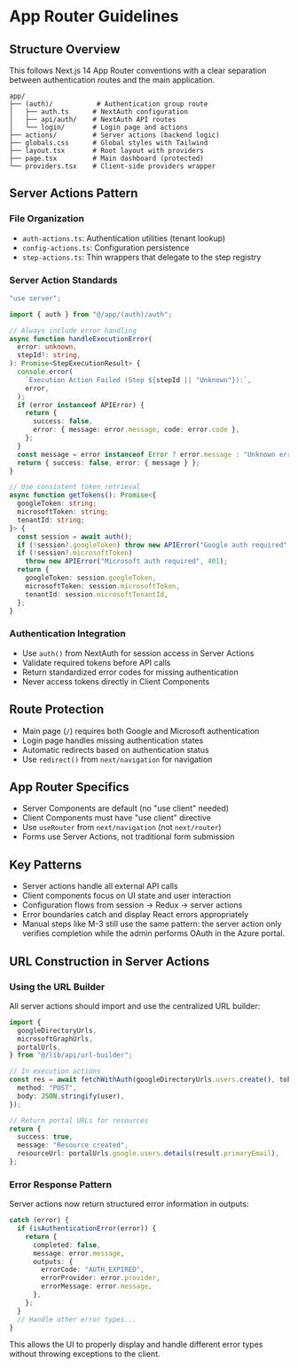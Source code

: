 # App Router Guidelines

## Structure Overview

This follows Next.js 14 App Router conventions with a clear separation between authentication routes and the main application.

```
app/
├── (auth)/           # Authentication group route
│   ├── auth.ts      # NextAuth configuration
│   ├── api/auth/    # NextAuth API routes
│   └── login/       # Login page and actions
├── actions/         # Server actions (backend logic)
├── globals.css      # Global styles with Tailwind
├── layout.tsx       # Root layout with providers
├── page.tsx         # Main dashboard (protected)
└── providers.tsx    # Client-side providers wrapper
```

## Server Actions Pattern

### File Organization

- `auth-actions.ts`: Authentication utilities (tenant lookup)
- `config-actions.ts`: Configuration persistence
- `step-actions.ts`: Thin wrappers that delegate to the step registry

### Server Action Standards

```typescript
"use server";

import { auth } from "@/app/(auth)/auth";

// Always include error handling
async function handleExecutionError(
  error: unknown,
  stepId?: string,
): Promise<StepExecutionResult> {
  console.error(
    `Execution Action Failed (Step ${stepId || "Unknown"}):`,
    error,
  );
  if (error instanceof APIError) {
    return {
      success: false,
      error: { message: error.message, code: error.code },
    };
  }
  const message = error instanceof Error ? error.message : "Unknown error";
  return { success: false, error: { message } };
}

// Use consistent token retrieval
async function getTokens(): Promise<{
  googleToken: string;
  microsoftToken: string;
  tenantId: string;
}> {
  const session = await auth();
  if (!session?.googleToken) throw new APIError("Google auth required", 401);
  if (!session?.microsoftToken)
    throw new APIError("Microsoft auth required", 401);
  return {
    googleToken: session.googleToken,
    microsoftToken: session.microsoftToken,
    tenantId: session.microsoftTenantId,
  };
}
```

### Authentication Integration

- Use `auth()` from NextAuth for session access in Server Actions
- Validate required tokens before API calls
- Return standardized error codes for missing authentication
- Never access tokens directly in Client Components

## Route Protection

- Main page (`/`) requires both Google and Microsoft authentication
- Login page handles missing authentication states
- Automatic redirects based on authentication status
- Use `redirect()` from `next/navigation` for navigation

## App Router Specifics

- Server Components are default (no "use client" needed)
- Client Components must have "use client" directive
- Use `useRouter` from `next/navigation` (not `next/router`)
- Forms use Server Actions, not traditional form submission

## Key Patterns

- Server actions handle all external API calls
- Client components focus on UI state and user interaction
- Configuration flows from session → Redux → server actions
- Error boundaries catch and display React errors appropriately
- Manual steps like M-3 still use the same pattern: the server action only verifies completion while the admin performs OAuth in the Azure portal.

## URL Construction in Server Actions

### Using the URL Builder

All server actions should import and use the centralized URL builder:

```typescript
import {
  googleDirectoryUrls,
  microsoftGraphUrls,
  portalUrls,
} from "@/lib/api/url-builder";

// In execution actions
const res = await fetchWithAuth(googleDirectoryUrls.users.create(), token, {
  method: "POST",
  body: JSON.stringify(user),
});

// Return portal URLs for resources
return {
  success: true,
  message: "Resource created",
  resourceUrl: portalUrls.google.users.details(result.primaryEmail),
};
```

### Error Response Pattern

Server actions now return structured error information in outputs:

```typescript
catch (error) {
  if (isAuthenticationError(error)) {
    return {
      completed: false,
      message: error.message,
      outputs: {
        errorCode: "AUTH_EXPIRED",
        errorProvider: error.provider,
        errorMessage: error.message,
      },
    };
  }
  // Handle other error types...
}
```

This allows the UI to properly display and handle different error types without throwing exceptions to the client.
